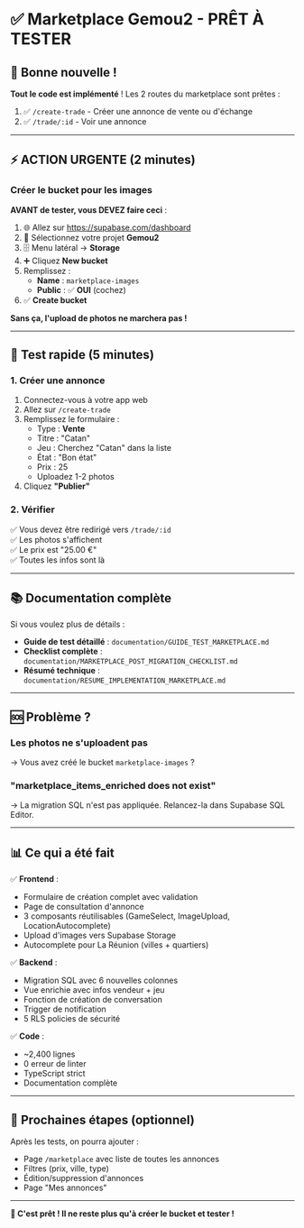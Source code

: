 # ✅ Marketplace Gemou2 - PRÊT À TESTER

## 🎉 Bonne nouvelle !

**Tout le code est implémenté** ! Les 2 routes du marketplace sont prêtes :

1. ✅ `/create-trade` - Créer une annonce de vente ou d'échange
2. ✅ `/trade/:id` - Voir une annonce

---

## ⚡ ACTION URGENTE (2 minutes)

### Créer le bucket pour les images

**AVANT de tester, vous DEVEZ faire ceci** :

1. 🌐 Allez sur https://supabase.com/dashboard
2. 📂 Sélectionnez votre projet **Gemou2**
3. 🗄️ Menu latéral → **Storage**
4. ➕ Cliquez **New bucket**
5. Remplissez :
   - **Name** : `marketplace-images`
   - **Public** : ✅ **OUI** (cochez)
6. ✅ **Create bucket**

**Sans ça, l'upload de photos ne marchera pas !**

---

## 🧪 Test rapide (5 minutes)

### 1. Créer une annonce

1. Connectez-vous à votre app web
2. Allez sur `/create-trade`
3. Remplissez le formulaire :
   - Type : **Vente**
   - Titre : "Catan"
   - Jeu : Cherchez "Catan" dans la liste
   - État : "Bon état"
   - Prix : 25
   - Uploadez 1-2 photos
4. Cliquez **"Publier"**

### 2. Vérifier

✅ Vous devez être redirigé vers `/trade/:id`  
✅ Les photos s'affichent  
✅ Le prix est "25.00 €"  
✅ Toutes les infos sont là  

---

## 📚 Documentation complète

Si vous voulez plus de détails :

- **Guide de test détaillé** : `documentation/GUIDE_TEST_MARKETPLACE.md`
- **Checklist complète** : `documentation/MARKETPLACE_POST_MIGRATION_CHECKLIST.md`
- **Résumé technique** : `documentation/RESUME_IMPLEMENTATION_MARKETPLACE.md`

---

## 🆘 Problème ?

### Les photos ne s'uploadent pas

→ Vous avez créé le bucket `marketplace-images` ?

### "marketplace_items_enriched does not exist"

→ La migration SQL n'est pas appliquée. Relancez-la dans Supabase SQL Editor.

---

## 📊 Ce qui a été fait

✅ **Frontend** :
- Formulaire de création complet avec validation
- Page de consultation d'annonce
- 3 composants réutilisables (GameSelect, ImageUpload, LocationAutocomplete)
- Upload d'images vers Supabase Storage
- Autocomplete pour La Réunion (villes + quartiers)

✅ **Backend** :
- Migration SQL avec 6 nouvelles colonnes
- Vue enrichie avec infos vendeur + jeu
- Fonction de création de conversation
- Trigger de notification
- 5 RLS policies de sécurité

✅ **Code** :
- ~2,400 lignes
- 0 erreur de linter
- TypeScript strict
- Documentation complète

---

## 🎯 Prochaines étapes (optionnel)

Après les tests, on pourra ajouter :
- Page `/marketplace` avec liste de toutes les annonces
- Filtres (prix, ville, type)
- Édition/suppression d'annonces
- Page "Mes annonces"

---

**🚀 C'est prêt ! Il ne reste plus qu'à créer le bucket et tester !**


